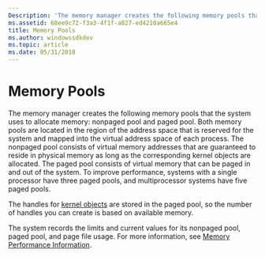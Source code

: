 ```yaml
---
Description: 'The memory manager creates the following memory pools that the system uses to allocate memory: nonpaged pool and paged pool.'
ms.assetid: 68ee9c72-f3a3-4f1f-a827-ed4210a665e4
title: Memory Pools
ms.author: windowssdkdev
ms.topic: article
ms.date: 05/31/2018
---
```


# Memory Pools

The memory manager creates the following memory pools that the system uses to allocate memory: nonpaged pool and paged pool. Both memory pools are located in the region of the address space that is reserved for the system and mapped into the virtual address space of each process. The nonpaged pool consists of virtual memory addresses that are guaranteed to reside in physical memory as long as the corresponding kernel objects are allocated. The paged pool consists of virtual memory that can be paged in and out of the system. To improve performance, systems with a single processor have three paged pools, and multiprocessor systems have five paged pools.

The handles for [kernel objects](https://msdn.microsoft.com/en-us/library/ms724485(v=VS.85).aspx) are stored in the paged pool, so the number of handles you can create is based on available memory.

The system records the limits and current values for its nonpaged pool, paged pool, and page file usage. For more information, see [Memory Performance Information](memory-performance-information.md).

 

 



